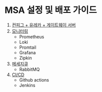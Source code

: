 # MSA 설정 및 배포 가이드

1. [컨피그 + 유레카 + 게이트웨이 서버](https://github.com/yonggyo1125/msa_guide/tree/master/01%20%EC%BB%A8%ED%94%BC%EA%B7%B8%20%2B%20%EC%9C%A0%EB%A0%88%EC%B9%B4%20%2B%20%EA%B2%8C%EC%9D%B4%ED%8A%B8%EC%9B%A8%EC%9D%B4%20%EC%84%9C%EB%B2%84)
2. [모니터링](https://github.com/yonggyo1125/msa_guide/tree/master/02%20%EB%AA%A8%EB%8B%88%ED%84%B0%EB%A7%81) 
   - Prometheus
   - Loki
   - Promtail
   - Grafana
   - Zipkin
3. [메세지큐](https://github.com/yonggyo1125/msa_guide/tree/master/03%20%EB%A9%94%EC%84%B8%EC%A7%80%ED%81%90) 
   - RabbitMQ
4. [CI/CD](https://github.com/yonggyo1125/msa_guide/tree/master/04%20CICD) 
   - Github actions
   - Jenkins
